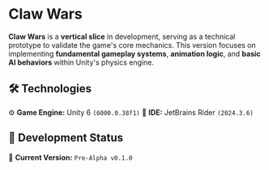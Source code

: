 # Claw Wars  

**Claw Wars** is a **vertical slice** in development, serving as a technical prototype to validate the game's core mechanics. This version focuses on implementing **fundamental gameplay systems**, **animation logic**, and **basic AI behaviors** within Unity's physics engine. 

## 🛠 Technologies  
⚙️ **Game Engine:** Unity 6 `(6000.0.38f1)`
📝 **IDE:** JetBrains Rider `(2024.3.6)`

## 🚧 Development Status
📌 **Current Version:** `Pre-Alpha v0.1.0`
